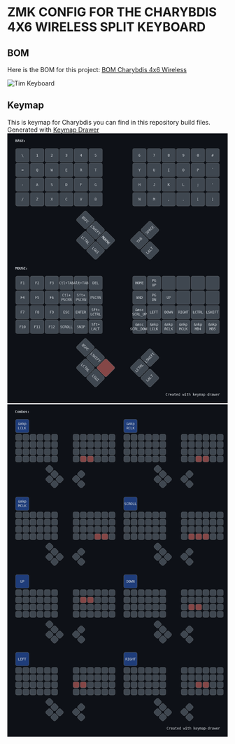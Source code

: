 # ZMK CONFIG FOR THE CHARYBDIS 4X6 WIRELESS SPLIT KEYBOARD

## BOM

Here is the BOM for this project: [BOM Charybdis 4x6 Wireless](/docs/bom/readme.md)

![Tim Keyboard](/docs/picture/20250423-_DSC1557.jpg)

## Keymap

This is keymap for Charybdis you can find in this repository build files.  
Generated with [Keymap Drawer](https://github.com/caksoylar/keymap-drawer-web/)
![RZ Keymap](/docs/layouts/my_keymap.png)
![RZ Keymap combos](/docs/layouts/combos.png)
